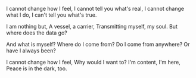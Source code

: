 I cannot change how I feel,
I cannot tell you what's real,
I cannot change what I do,
I can't tell you what's true.

I am nothing but,
A vessel, a carrier,
Transmitting myself, my soul.
But where does the data go?

And what is myself?
Where do I come from?
Do I come from anywhere?
Or have I always been?

I cannot change how I feel,
Why would I want to?
I'm content, I'm here,
Peace is in the dark, too.

